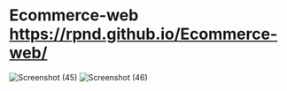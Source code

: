 # Ecommerce-web https://rpnd.github.io/Ecommerce-web/
![Screenshot (45)](https://user-images.githubusercontent.com/74759697/169635333-07e99949-6adb-419a-b80c-33ef33f65ffe.png)
![Screenshot (46)](https://user-images.githubusercontent.com/74759697/169635340-2ccb8554-1579-4c5e-9de7-2db35ebd5927.png)
